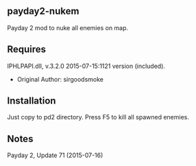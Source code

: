 payday2-nukem
---------------
Payday 2 mod to nuke all enemies on map.

Requires
--------
IPHLPAPI.dll, v.3.2.0 2015-07-15:1121 version (included).
- Original Author: sirgoodsmoke

Installation
------------
Just copy to pd2 directory. Press F5 to kill all spawned enemies.

Notes
-----
Payday 2, Update 71 (2015-07-16)
